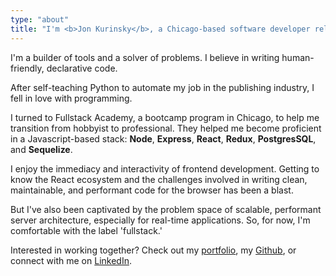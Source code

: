 ```yaml
---
type: "about"
title: "I'm <b>Jon Kurinsky</b>, a Chicago-based software developer relocating to <b>Philadelphia</b>."
---
```


<p>I'm a builder of tools and a solver of problems. I believe in writing human-friendly, declarative code.</p>
<p>After self-teaching Python to automate my job in the publishing industry, I fell in love with programming.</p>
<p>I turned to Fullstack Academy, a bootcamp program in Chicago, to help me transition from hobbyist to professional. They helped me become proficient in a Javascript-based stack: <b>Node</b>, <b>Express</b>, <b>React</b>, <b>Redux</b>, <b>PostgresSQL</b>, and <b>Sequelize</b>.
</p>
<p>I enjoy the immediacy and interactivity of frontend development. Getting to know the React ecosystem and the challenges involved in writing clean, maintainable, and performant code for the browser has been a blast.
</p>
<p>But I've also been captivated by the problem space of scalable, performant server architecture, especially for real-time applications. So, for now, I'm comfortable with the label 'fullstack.'</p>
<p>Interested in working together? Check out my <a href="/portfolio/">portfolio</a>, my <a href="https://github.com/krnsk0">Github</a>, or connect with me on <a href="https://www.linkedin.com/in/krnsk0/">LinkedIn</a>.</p>
